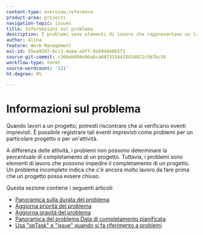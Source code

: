 ```yaml
---
content-type: overview;reference
product-area: projects
navigation-topic: issues
title: Informazioni sul problema
description: I problemi sono elementi di lavoro che rappresentano un lavoro imprevisto o non pianificato su un progetto. I seguenti articoli contengono informazioni sui problemi.
author: Alina
feature: Work Management
exl-id: 95ea93d7-6cc3-4aaa-a8f7-8a59dda6b5f1
source-git-commit: c566eb094e96abca6073554433434822c567bc34
workflow-type: tm+mt
source-wordcount: '121'
ht-degree: 0%

---
```


# Informazioni sul problema

Quando lavori a un progetto, potresti riscontrare che si verificano eventi imprevisti. È possibile registrare tali eventi imprevisti come problemi per un particolare progetto o per un&#39;attività.

A differenza delle attività, i problemi non possono determinare la percentuale di completamento di un progetto. Tuttavia, i problemi sono elementi di lavoro che possono impedire il completamento di un progetto. Un problema incompleto indica che c&#39;è ancora molto lavoro da fare prima che un progetto possa essere chiuso.

Questa sezione contiene i seguenti articoli:

* [Panoramica sulla durata del problema](../../../manage-work/issues/issue-information/issue-duration.md)
* [Aggiorna priorità del problema](../../../manage-work/issues/issue-information/update-issue-priority.md)
* [Aggiorna gravità del problema](../../../manage-work/issues/issue-information/update-issue-severity.md)
* [Panoramica del problema Data di completamento pianificata](../../../manage-work/issues/issue-information/issue-planned-completion-date.md)
* [Usa &quot;opTask&quot; e &quot;issue&quot; quando si fa riferimento a problemi](../../../manage-work/issues/issue-information/use-optask-instead-of-issue.md)

